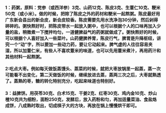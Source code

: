 #### 1：药粥，原料：党参（或西洋参）3克、山药12克、陈皮3克、生薏仁10克、粳米50克（或小米）。做的时候，把除了陈皮之外的药材和粳米一起熬粥。陈皮最好用广东新会县出的新会皮，新会皮较香。陈皮需要先用水洗净泡30分钟，然后剁得碎碎的。粥快熬好时，把陈皮带水一起放入粥中，也可以根据个人的口味再加入少量的盐，稍微煮一下搅拌均匀，一道健脾益气的药粥就做成了。粥快熬好的时候，可以根据个人喜好加入一些菜叶。山药健脾养胃，陈皮行气，脾胃是升降枢纽，讲究一个“动”字，所以要加一些动力药，要让它动起来。脾气虚的人往往容易夹湿，所以加薏仁米，有些人不喜欢薏米的味道，也可以先用薏米煮汁，再用药汁和其他材料一起熬粥。
#### 2:吃点大枣。例如每天做饭蒸馒头、蒸菜的时候，就把大枣放锅里一起蒸，蒸一次可能看不出变化，第二天做饭的时候，继续放进去蒸，蒸两三次之后，大枣就熟透了。蒸熟的枣，糖的转化特别充分，吃起来味道也特别好。
#### 3：益脾饼。用茯苓30克、白术15克、干姜2克、红枣30克、鸡内金10克、炒山楂10克共为细粉，面粉250克，发酵后，放入药粉和匀，再加适量菜油、食盐烙成饼，八成熟时取出，切成棋子大的方块，再放在锅上慢慢烘干即可。